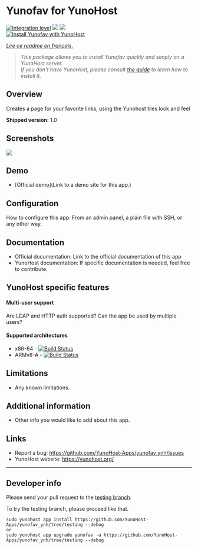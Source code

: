 # Yunofav for YunoHost

[![Integration level](https://dash.yunohost.org/integration/yunofav.svg)](https://dash.yunohost.org/appci/app/yunofav) ![](https://ci-apps.yunohost.org/ci/badges/yunofav.status.svg) ![](https://ci-apps.yunohost.org/ci/badges/yunofav.maintain.svg)  
[![Install Yunofav with YunoHost](https://install-app.yunohost.org/install-with-yunohost.svg)](https://install-app.yunohost.org/?app=yunofav)

*[Lire ce readme en français.](./README_fr.md)*

> *This package allows you to install Yunofav quickly and simply on a YunoHost server.  
If you don't have YunoHost, please consult [the guide](https://yunohost.org/#/install) to learn how to install it.*

## Overview
Creates a page for your favorite links, using the Yunohost tiles look and feel

**Shipped version:** 1.0

## Screenshots

![](https://lh4.googleusercontent.com/-m1ZivTu8c5k/VJrfEab4-0I/AAAAAAAACG0/q55YVPMbiFk/s600/ScreenHunter_01%2520Dec.%252024%252016.37.gif)

## Demo

* [Official demo](Link to a demo site for this app.)

## Configuration

How to configure this app: From an admin panel, a plain file with SSH, or any other way.

## Documentation

 * Official documentation: Link to the official documentation of this app
 * YunoHost documentation: If specific documentation is needed, feel free to contribute.

## YunoHost specific features

#### Multi-user support

Are LDAP and HTTP auth supported?
Can the app be used by multiple users?

#### Supported architectures

* x86-64 - [![Build Status](https://ci-apps.yunohost.org/ci/logs/yunofav%20%28Apps%29.svg)](https://ci-apps.yunohost.org/ci/apps/yunofav/)
* ARMv8-A - [![Build Status](https://ci-apps-arm.yunohost.org/ci/logs/yunofav%20%28Apps%29.svg)](https://ci-apps-arm.yunohost.org/ci/apps/yunofav/)

## Limitations

* Any known limitations.

## Additional information

* Other info you would like to add about this app.

## Links

 * Report a bug: https://github.com/YunoHost-Apps/yunofav_ynh/issues
 * YunoHost website: https://yunohost.org/

---

## Developer info

Please send your pull request to the [testing branch](https://github.com/YunoHost-Apps/yunofav_ynh/tree/testing).

To try the testing branch, please proceed like that.
```
sudo yunohost app install https://github.com/YunoHost-Apps/yunofav_ynh/tree/testing --debug
or
sudo yunohost app upgrade yunofav -u https://github.com/YunoHost-Apps/yunofav_ynh/tree/testing --debug
```
